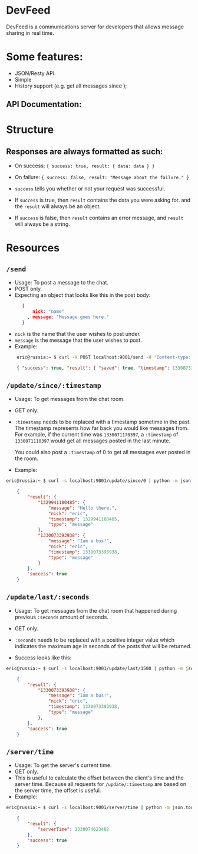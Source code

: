 DevFeed
===

DevFeed is a communications server for developers that allows message sharing
in real time.

# Some features:
  * JSON/Resty API.
  * Simple
  * History support (e.g. get all messages since <timestamp>);


API Documentation:
---

# Structure
##   Responses are always formatted as such:

  * On success: `{ success: true, result: { data: data } }`
  * On failure: `{ success: false, result: "Message about the failure." }`

  * `success` tells you whether or not your request was successful.
  * If `success` is true, then `result` contains the data you were asking for.
    and the `result` will always be an object.
  * If `success` is false, then `result` contains an error message, and
    `result` will always be a string.


# Resources
## `/send`
  * Usage: To post a message to the chat.
  * POST only.
  * Expecting an object that looks like this in the post body:

```json
      {
          nick: "name"
        , message: "Message goes here."
      }
```

  * `nick` is the name that the user wishes to post under.
  * `message` is the message that the user wishes to post.
  * Example:

```bash
    eric@russia:~ $ curl -X POST localhost:9001/send -H 'Content-type: application/json' -d '{"nick": "eric", "message": "Iam a bus!" }'
```
```json
    { "success": true, "result": { "saved": true, "timestamp": 1330073393938 }}
```

## `/update/since/:timestamp`
  * Usage: To get messages from the chat room.
  * GET only.
  * `:timestamp` needs to be replaced with a timestamp sometime in the past. The
    timestamp represents how far back you would like messages from. For
    example, if the current time was `1330071170397`, a `:timestamp` of 
    `1330071110397` would get all messages posted in the last minute.

    You could also post a `:timestamp` of 0 to get all messages ever posted in
    the room.

  * Example:

```bash
eric@russia:~ $ curl -s localhost:9001/update/since/0 | python -m json.tool
```
```json
    {
        "result": {
            "1329941180485": {
                "message": "Hello there.", 
                "nick": "eric", 
                "timestamp": 1329941180485, 
                "type": "message"
            }, 
            "1330073393938": {
                "message": "Iam a bus!", 
                "nick": "eric", 
                "timestamp": 1330073393938, 
                "type": "message"
            }
        }, 
        "success": true
    } 
```

## `/update/last/:seconds`
  * Usage: To get messages from the chat room that happened during previous
    `:seconds` amount of seconds.
  * GET only.
  * `:seconds` needs to be replaced with a positive integer value which
    indicates the maximum age in seconds of the posts that will be returned.

  * Success looks like this:
```bash
eric@russia:~ $ curl -s localhost:9001/update/last/1500 | python -m json.tool
```
```json
    {
        "result": {
            "1330073393938": {
                "message": "Iam a bus!", 
                "nick": "eric", 
                "timestamp": 1330073393938, 
                "type": "message"
            }, 
        }, 
        "success": true
    }
```

## `/server/time`
  * Usage: To get the server's current time.
  * GET only.
  * This is useful to calculate the offset between the client's time and the
    server time. Because all requests for `/update/:timestamp` are based on the
    server time, the offset is useful.
  * Example:

```bash
eric@russia:~ $ curl -s localhost:9001/server/time | python -m json.tool
```
```json
    {
        "result": {
            "serverTime": 1330074623482
        }, 
        "success": true
    }
```
